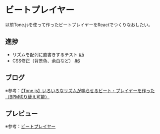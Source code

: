 # ビートプレイヤー

以前Tone.jsを使って作ったビートプレイヤーをReactでつくりなおしたい。

## 進捗

- リズムを配列に直書きするテスト [#5](https://github.com/ryo-i/beat-player/issues/5)
- CSS修正（背景色、余白など） [#6](https://github.com/ryo-i/beat-player/issues/6)

## ブログ

※参考：[【Tone.js】いろいろなリズムが鳴らせるビート・プレイヤーを作った（BPM切り替え可能）](https://www.i-ryo.com/entry/2020/06/20/055657)

## プレビュー

※参考：[ビートプレイヤー](https://beat-player.vercel.app/)